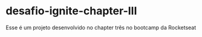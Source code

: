 # desafio-ignite-chapter-III
Esse é um projeto desenvolvido no chapter três no bootcamp da Rocketseat
